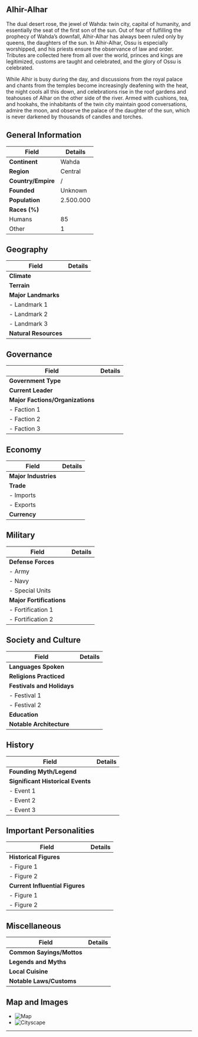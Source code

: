## Alhir-Alhar
The dual desert rose, the jewel of Wahda: twin city, capital of humanity, and essentially the seat of the first son of the sun. Out of fear of fulfilling the prophecy of Wahda’s downfall, Alhir-Alhar has always been ruled only by queens, the daughters of the sun. In Alhir-Alhar, Ossu is especially worshipped, and his priests ensure the observance of law and order. Tributes are collected here from all over the world, princes and kings are legitimized, customs are taught and celebrated, and the glory of Ossu is celebrated.

While Alhir is busy during the day, and discussions from the royal palace and chants from the temples become increasingly deafening with the heat, the night cools all this down, and celebrations rise in the roof gardens and teahouses of Alhar on the other side of the river. Armed with cushions, tea, and hookahs, the inhabitants of the twin city maintain good conversations, admire the moon, and observe the palace of the daughter of the sun, which is never darkened by thousands of candles and torches.

## General Information

| Field              | Details       |
| ------------------ | ------------- |
| **Continent**      | Wahda      |
| **Region**         | Central |
| **Country/Empire** | /             |
| **Founded**        | Unknown       |
| **Population**     | 2.500.000     |
| **Races (%)**      |               |
| Humans             | 85            |
| Other              | 1             |

## Geography

| Field              | Details                        |
|--------------------|--------------------------------|
| **Climate**        |                                |
| **Terrain**        |                                |
| **Major Landmarks**|                                |
| - Landmark 1       |                                |
| - Landmark 2       |                                |
| - Landmark 3       |                                |
| **Natural Resources** |                            |

## Governance

| Field              | Details                        |
|--------------------|--------------------------------|
| **Government Type**|                                |
| **Current Leader** |                                |
| **Major Factions/Organizations** |                  |
| - Faction 1        |                                |
| - Faction 2        |                                |
| - Faction 3        |                                |

## Economy

| Field              | Details                        |
|--------------------|--------------------------------|
| **Major Industries** |                              |
| **Trade**          |                                |
| - Imports          |                                |
| - Exports          |                                |
| **Currency**       |                                |

## Military

| Field              | Details                        |
|--------------------|--------------------------------|
| **Defense Forces** |                                |
| - Army             |                                |
| - Navy             |                                |
| - Special Units    |                                |
| **Major Fortifications** |                          |
| - Fortification 1  |                                |
| - Fortification 2  |                                |

## Society and Culture

| Field              | Details                        |
|--------------------|--------------------------------|
| **Languages Spoken** |                              |
| **Religions Practiced** |                          |
| **Festivals and Holidays** |                       |
| - Festival 1       |                                |
| - Festival 2       |                                |
| **Education**      |                                |
| **Notable Architecture** |                         |

## History

| Field              | Details                        |
|--------------------|--------------------------------|
| **Founding Myth/Legend** |                         |
| **Significant Historical Events** |                |
| - Event 1          |                                |
| - Event 2          |                                |
| - Event 3          |                                |

## Important Personalities

| Field              | Details                        |
|--------------------|--------------------------------|
| **Historical Figures** |                            |
| - Figure 1         |                                |
| - Figure 2         |                                |
| **Current Influential Figures** |                  |
| - Figure 1         |                                |
| - Figure 2         |                                |

## Miscellaneous

| Field              | Details                        |
|--------------------|--------------------------------|
| **Common Sayings/Mottos** |                        |
| **Legends and Myths** |                             |
| **Local Cuisine**  |                                |
| **Notable Laws/Customs** |                         |

## Map and Images
- ![Map](path/to/map.png)
- ![Cityscape](path/to/cityscape.png)

---
